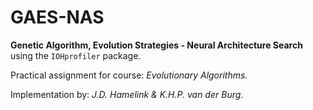 GAES-NAS
========

**Genetic Algorithm, Evolution Strategies - Neural Architecture Search** using the `IOHprofiler` package.

Practical assignment for course: _Evolutionary Algorithms_.

Implementation by: _J.D. Hamelink & K.H.P. van der Burg_.
